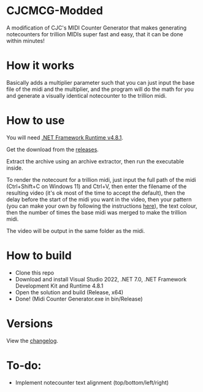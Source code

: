 # CJCMCG-Modded
A modification of CJC's MIDI Counter Generator that makes generating notecounters for trillion MIDIs super fast and easy, that it can be done within minutes!

# How it works
Basically adds a multiplier parameter such that you can just input the base file of the midi and the multiplier, and the program will do the math for you and generate a visually identical notecounter to the trillion midi.

# How to use
You will need [.NET Framework Runtime v4.8.1](https://dotnet.microsoft.com/en-us/download/dotnet-framework/thank-you/net481-web-installer).

Get the download from the [releases](https://github.com/flopp1/CJCMCG-Modded/releases/tag/v0.2).

Extract the archive using an archive extractor, then run the executable inside.

To render the notecount for a trillion midi, just input the full path of the midi (Ctrl+Shift+C on Windows 11) and Ctrl+V, then enter the filename of the resulting video (it's ok most of the time to accept the default), then the delay before the start of the midi you want in the video, then your pattern (you can make your own by following the instructions [here](https://github.com/flopp1/CJCMCG-Modded/blob/master/bin/Release/Patterns/README.txt)), the text colour, then the number of times the base midi was merged to make the trillion midi.

The video will be output in the same folder as the midi.

# How to build
* Clone this repo
* Download and install Visual Studio 2022, .NET 7.0, .NET Framework Development Kit and Runtime 4.8.1
* Open the solution and build (Release, x64)
* Done! (Midi Counter Generator.exe in bin/Release)

# Versions
View the [changelog](CHANGELOG.md).

# To-do:
* Implement notecounter text alignment (top/bottom/left/right)